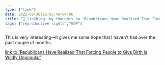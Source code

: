 ```yaml
---
type: ["link"]
date: 2022-08-30T15:05:48-04:00
title: "🔗 linkblog: my thoughts on 'Republicans Have Realized That Forcing People to Give Birth Is Wildly Unpopular'"
tags: ["reproductive rights","GOP"]
---
```

This is very interesting—it gives me some hope that I haven't had over the past couple of months.
 

[link to 'Republicans Have Realized That Forcing People to Give Birth Is Wildly Unpopular'](https://www.vice.com/en/article/m7g7da/republicans-scrub-abortion-policies-roe)
